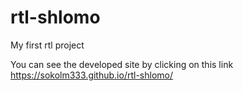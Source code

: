 # rtl-shlomo
My first rtl project

You can see the developed site by clicking on this link https://sokolm333.github.io/rtl-shlomo/
